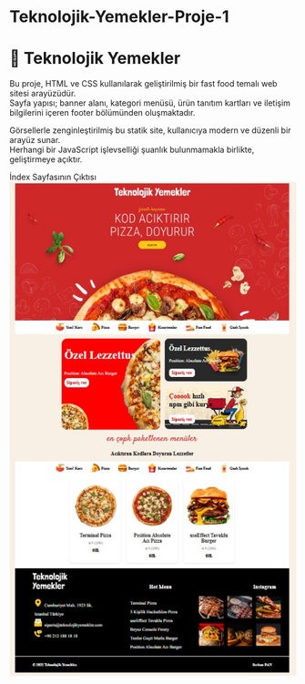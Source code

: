 # Teknolojik-Yemekler-Proje-1

# 🍔 Teknolojik Yemekler

Bu proje, HTML ve CSS kullanılarak geliştirilmiş bir fast food temalı web sitesi arayüzüdür.  
Sayfa yapısı; banner alanı, kategori menüsü, ürün tanıtım kartları ve iletişim bilgilerini içeren footer bölümünden oluşmaktadır.

Görsellerle zenginleştirilmiş bu statik site, kullanıcıya modern ve düzenli bir arayüz sunar.  
Herhangi bir JavaScript işlevselliği şuanlık bulunmamakla birlikte, geliştirmeye açıktır.

İndex Sayfasının Çıktısı
![Site Önizlemesi](/Ekran_Ciktisi/index.jpg)
